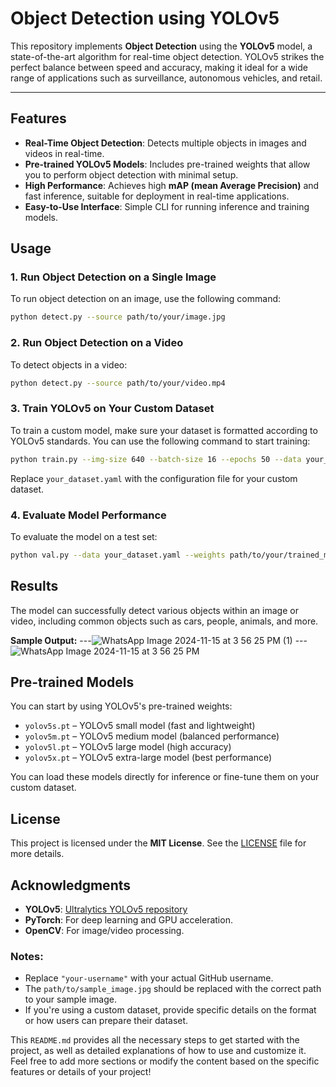 # Object Detection using YOLOv5

This repository implements **Object Detection** using the **YOLOv5** model, a state-of-the-art algorithm for real-time object detection. YOLOv5 strikes the perfect balance between speed and accuracy, making it ideal for a wide range of applications such as surveillance, autonomous vehicles, and retail.

---

## Features
- **Real-Time Object Detection**: Detects multiple objects in images and videos in real-time.
- **Pre-trained YOLOv5 Models**: Includes pre-trained weights that allow you to perform object detection with minimal setup.
- **High Performance**: Achieves high **mAP (mean Average Precision)** and fast inference, suitable for deployment in real-time applications.
- **Easy-to-Use Interface**: Simple CLI for running inference and training models.

## Usage

### 1. Run Object Detection on a Single Image
To run object detection on an image, use the following command:
```bash
python detect.py --source path/to/your/image.jpg
```

### 2. Run Object Detection on a Video
To detect objects in a video:
```bash
python detect.py --source path/to/your/video.mp4
```

### 3. Train YOLOv5 on Your Custom Dataset
To train a custom model, make sure your dataset is formatted according to YOLOv5 standards. You can use the following command to start training:
```bash
python train.py --img-size 640 --batch-size 16 --epochs 50 --data your_dataset.yaml --weights yolov5s.pt
```
Replace `your_dataset.yaml` with the configuration file for your custom dataset.

### 4. Evaluate Model Performance
To evaluate the model on a test set:
```bash
python val.py --data your_dataset.yaml --weights path/to/your/trained_model.pt --img-size 640
```

## Results
The model can successfully detect various objects within an image or video, including common objects such as cars, people, animals, and more.

**Sample Output:**
---![WhatsApp Image 2024-11-15 at 3 56 25 PM (1)](https://github.com/user-attachments/assets/d3473487-7d4e-44d7-a624-d349d30fdcc4)
---![WhatsApp Image 2024-11-15 at 3 56 25 PM](https://github.com/user-attachments/assets/92f54848-0607-45e9-9463-2735b1652ecd)

## Pre-trained Models
You can start by using YOLOv5's pre-trained weights:
- `yolov5s.pt` – YOLOv5 small model (fast and lightweight)
- `yolov5m.pt` – YOLOv5 medium model (balanced performance)
- `yolov5l.pt` – YOLOv5 large model (high accuracy)
- `yolov5x.pt` – YOLOv5 extra-large model (best performance)

You can load these models directly for inference or fine-tune them on your custom dataset.

## License
This project is licensed under the **MIT License**. See the [LICENSE](LICENSE) file for more details.

## Acknowledgments
- **YOLOv5**: [Ultralytics YOLOv5 repository](https://github.com/ultralytics/yolov5)
- **PyTorch**: For deep learning and GPU acceleration.
- **OpenCV**: For image/video processing.

### Notes:
- Replace `"your-username"` with your actual GitHub username.
- The `path/to/sample_image.jpg` should be replaced with the correct path to your sample image.
- If you're using a custom dataset, provide specific details on the format or how users can prepare their dataset.

This `README.md` provides all the necessary steps to get started with the project, as well as detailed explanations of how to use and customize it. Feel free to add more sections or modify the content based on the specific features or details of your project!
